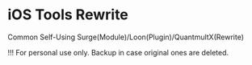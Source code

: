 # iOS Tools Rewrite
Common Self-Using Surge(Module)/Loon(Plugin)/QuantmultX(Rewrite)

!!! For personal use only. Backup in case original ones are deleted.
